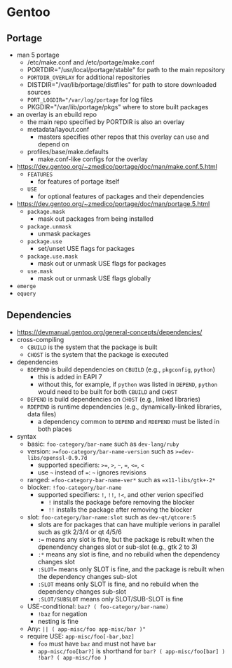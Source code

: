 Gentoo
======

## Portage

- man 5 portage
  - /etc/make.conf and /etc/portage/make.conf
  - PORTDIR="/usr/local/portage/stable" for path to the main repository
  - `PORTDIR_OVERLAY` for additional repositories
  - DISTDIR="/var/lib/portage/distfiles" for path to store downloaded sources
  - `PORT_LOGDIR="/var/log/portage` for log files
  - PKGDIR="/var/lib/portage/pkgs" where to store built packages
- an overlay is an ebuild repo
  - the main repo specified by PORTDIR is also an overlay
  - metadata/layout.conf
    - masters specifies other repos that this overlay can use and depend on
  - profiles/base/make.defaults
    - make.conf-like configs for the overlay
- <https://dev.gentoo.org/~zmedico/portage/doc/man/make.conf.5.html>
  - `FEATURES`
    - for features of portage itself
  - `USE`
    - for optional features of packages and their dependencies
- <https://dev.gentoo.org/~zmedico/portage/doc/man/portage.5.html>
  - `package.mask`
    - mask out packages from being installed
  - `package.unmask`
    - unmask packages
  - `package.use`
    - set/unset USE flags for packages
  - `package.use.mask`
    - mask out or unmask USE flags for packages
  - `use.mask`
    - mask out or unmask USE flags globally
- `emerge`
- `equery`

## Dependencies

- <https://devmanual.gentoo.org/general-concepts/dependencies/>
- cross-compiling
  - `CBUILD` is the system that the package is built
  - `CHOST` is the system that the package is executed
- dependencies
  - `BDEPEND` is build dependencies on `CBUILD` (e.g., `pkgconfig`, `python`)
    - this is added in EAPI 7
    - without this, for example, if `python` was listed in `DEPEND`, `python`
      would need to be built for both `CBUILD` and `CHOST`
  - `DEPEND` is build dependencies on `CHOST` (e.g., linked libraries)
  - `RDEPEND` is runtime dependencies (e.g., dynamically-linked libraries,
    data files)
    - a dependency common to `DEPEND` and `RDEPEND` must be listed in both
      places
- syntax
  - basic: `foo-category/bar-name` such as `dev-lang/ruby`
  - version: `>=foo-category/bar-name-version` such as
    `>=dev-libs/openssl-0.9.7d`
    - supported specifiers: `>=`, `>`, `~`, `=`, `<=`, `<`
    - use `~` instead of `=`: `~` ignores revisions
  - ranged: `=foo-category-bar-name-ver*` such as `=x11-libs/gtk+-2*`
  - blocker: `!foo-category/bar-name`
    - supported specifiers: `!`, `!!`, `!<`, and other verion specified
      - `!` installs the package before removing the blocker
      - `!!` installs the package after removing the blocker
  - slot: `foo-category/bar-name:slot` such as `dev-qt/qtcore:5`
    - slots are for packages that can have multiple verions in parallel such
      as gtk 2/3/4 or qt 4/5/6
    - `:=` means any slot is fine, but the package is rebuilt when the
      dpenendency changes slot or sub-slot (e.g., gtk 2 to 3)
    - `:*` means any slot is fine, and no rebuild when the dependency changes
      slot
    - `:SLOT=` means only SLOT is fine, and the package is rebuilt when the
      dependency changes sub-slot
    - `:SLOT` means only SLOT is fine, and no rebuild when the dependency
      changes sub-slot
    - `:SLOT/SUBSLOT` means only SLOT/SUB-SLOT is fine
  - USE-conditional: `baz? ( foo-category/bar-name)`
    - `!baz` for negation
    - nesting is fine
  - Any: `|| ( app-misc/foo app-misc/bar )"`
  - require USE: `app-misc/foo[-bar,baz]`
    - `foo` must have `baz` and must not have `bar`
    - `app-misc/foo[bar?]` is shorthand for `bar? ( app-misc/foo[bar] ) !bar? ( app-misc/foo )`
